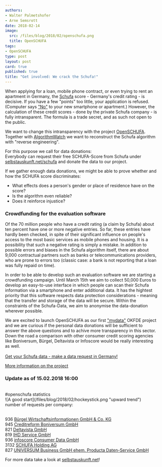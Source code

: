 ```yaml
---
authors: 
- Walter Palmetshofer
- Arne Semsrott
date: 2018-02-14
image:
  src: /files/blog/2018/02/openschufa.png
  title: OpenSCHUFA
tags:
- OpenSCHUFA
type: post
layout: post
card: true
published: true
title: "Get involved: We crack the Schufa!" 
---
```


When applying for a loan, mobile phone contract, or even trying to rent an apartment in Germany, the [Schufa](https://en.wikipedia.org/wiki/Schufa) score - Germany's credit rating - is decisive. If you have a few "points" too little, your application is refused. (Computer says ["No"](https://youtu.be/AJQ3TM-p2QI?t=45) to your new smartphone or apartment.) However, the calculation of these credit scores - done by the private Schufa company - is fully intransparent. The formula is a trade secret, and as such not open to the public. 

We want to change this intransparency with the project [OpenSCHUFA](http://openschufa.de/).  Together with [AlgorithmWatch](https://algorithmwatch.org/de/) we want to reconstruct the Schufa algorithm with "reverse engineering".

For this purpose we call for data donations:  
Everybody can request their free SCHUFA-Score from Schufa under [selbstauskunft.net/schufa](https://selbstauskunft.net/schufa) and donate the data to our project.

If we gather enough data donations, we might be able to prove whether and how the SCHUFA score discriminates:
- What effects does a person's gender or place of residence have on the score? 
- Is the algorithm even reliable? 
- Does it reinforce injustice?

<h3> Crowdfunding for the evaluation software</h3>

Of the 70 million people who have a credit rating (a claim by Schufa) about ten percent have one or more negative entries. So far, these entries have hardly been checked, in spite of their significant influence on people's access to the most basic services as mobile phones and housing. It is a possibility that such a negative rating is simply a mistake. In addition to possible errors and biases in the Schufa algorithm itself, there are about 9,000 contractual partners such as banks or telecommunications providers, who are prone to errors too (classic case: a bank is not reporting that a loan was fully repaid on time).

In order to be able to develop such an evaluation software we are starting a crowdfunding campaign. Until March 15th we aim to collect 50,000 Euros to develop an easy-to-use interface in which people can scan their Schufa information via a smartphone and enter additional data. It has the hightest priority that this software respects data protection considerations - meaning that the transfer and storage of the data will be secure. Within the constraints of the Schufa-Data, we aim to anonymise the data-donation wherever possible. 

We are excited to launch OpenSCHUFA as our first ["mydata"](https://mydata.org) OKFDE project and we are curious
if the personal data donations will be sufficient to answer the above questions and to achive more transparency in this sector.
Down the road a comparison with other consumer credit scoring agencies like  Boniversum, Bürgel, Deltavista or Infoscore would be really interesting as well.<br><br>
<a id="update"></a>
[Get your Schufa data - make a data request in Germany!](https://selbstauskunft.net/schufa)<br>

[More information on the project](http://www.openschufa.de/)
<br>



<h3>Update as of 15.02.2018 16:00</h3>
<br>
#openschufa statistics

<br>
![A good start](/files/blog/2018/02/hockeystick.png "upward trend")

<br>
number of requests per company:<br>
<br>

936 [Bürgel Wirtschaftsinformationen GmbH & Co. KG](https://selbstauskunft.net/unternehmen/4-buergel/statistiken)<br>
945 [Creditreform Boniversum GmbH](https://selbstauskunft.net/unternehmen/2-creditreform)<br>
821 [Deltavista GmbH](https://selbstauskunft.net/unternehmen/5/statistiken)<br>
819 [IHD Service GmbH](https://selbstauskunft.net/unternehmen/36/statistiken)<br>
936 [infoscore Consumer Data GmbH](https://selbstauskunft.net/unternehmen/1194/statistiken)<br>
3132 [SCHUFA Holding AG](https://selbstauskunft.net/unternehmen/1-schufa/statistiken)<br>
827 [UNIVERSUM Business GmbH ehem. Producta Daten-Service GmbH](https://selbstauskunft.net/unternehmen/61-producta/)<br>

For more data take a look at [selbstauskunft.net](https://selbstauskunft.net/statistiken)!
